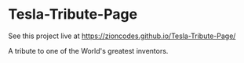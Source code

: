 # Tesla-Tribute-Page

See this project live at https://zioncodes.github.io/Tesla-Tribute-Page/

A tribute to one of the World's greatest inventors.
